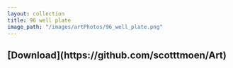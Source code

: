 ```yaml
---
layout: collection
title: 96 well plate
image_path: "/images/artPhotos/96_well_plate.png"
---
```

<h2>    [Download](https://github.com/scotttmoen/Art)</h2>
